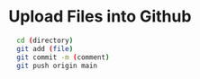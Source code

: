 # Upload Files into Github
```bash
  cd (directory)
  git add (file)
  git commit -m (comment)
  git push origin main
```